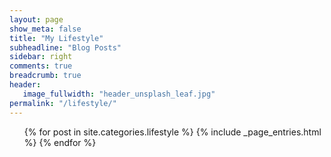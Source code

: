 ```yaml
---
layout: page
show_meta: false
title: "My Lifestyle"
subheadline: "Blog Posts"
sidebar: right
comments: true
breadcrumb: true
header:
   image_fullwidth: "header_unsplash_leaf.jpg"
permalink: "/lifestyle/"
---
```

<ul>
    {% for post in site.categories.lifestyle %}
        {% include _page_entries.html %}
    {% endfor %}
</ul>